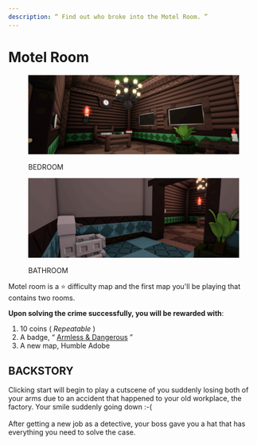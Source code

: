 ```yaml
---
description: “ Find out who broke into the Motel Room. ”
---
```


# Motel Room

<div><figure><img src="../.gitbook/assets/file1_17.png" alt=""><figcaption><p>BEDROOM</p></figcaption></figure> <figure><img src="../.gitbook/assets/file2_3.png" alt=""><figcaption><p>BATHROOM</p></figcaption></figure></div>

Motel room is a ⭐ difficulty map and the first map you'll be playing that contains two rooms.

**Upon solving the crime successfully, you will be rewarded with**:

1. 10 coins ( _Repeatable_ )
2. A badge, “ [Armless & Dangerous](../Achievements/Armless\&Dangerous.md) ”
3. A new map, Humble Adobe



## BACKSTORY

Clicking start will begin to play a cutscene of you suddenly losing both of your arms due to an accident that happened to your old workplace, the factory. Your smile suddenly going down :-(\
\
After getting a new job as a detective, your boss gave you a hat that has everything you need to solve the case.



